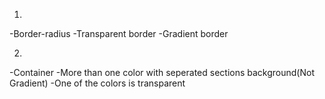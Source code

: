 1.
-Border-radius
-Transparent border
-Gradient border

2.
-Container
-More than one color with seperated sections background(Not Gradient)
-One of the colors is transparent
